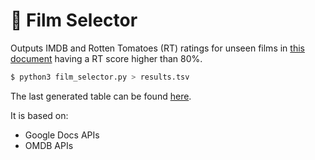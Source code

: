# 🍿 Film Selector

Outputs IMDB and Rotten Tomatoes (RT) ratings for unseen films in [this document](https://docs.google.com/document/d/1l8FMANMlJoQo4busb9Jw3Vi9xECmdtObehuJCeliwdk/edit#) having a RT score higher than 80%.

```bash
$ python3 film_selector.py > results.tsv
```

The last generated table can be found [here](https://docs.google.com/spreadsheets/d/1NTSTU4TDlBZMV_8FsCpiyYdzZuazGZRbiPnNZsf_rFc/edit#gid=0).

It is based on:
* Google Docs APIs
* OMDB APIs
